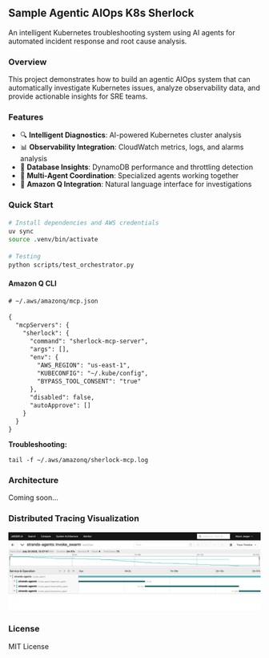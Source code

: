 ## Sample Agentic AIOps K8s Sherlock

An intelligent Kubernetes troubleshooting system using AI agents for automated incident response and root cause analysis.

### Overview

This project demonstrates how to build an agentic AIOps system that can automatically investigate Kubernetes issues, analyze observability data, and provide actionable insights for SRE teams.

### Features

- 🔍 **Intelligent Diagnostics**: AI-powered Kubernetes cluster analysis
- 📊 **Observability Integration**: CloudWatch metrics, logs, and alarms analysis  
- 💾 **Database Insights**: DynamoDB performance and throttling detection
- 🤖 **Multi-Agent Coordination**: Specialized agents working together
- 🔗 **Amazon Q Integration**: Natural language interface for investigations

### Quick Start

```bash
# Install dependencies and AWS credentials
uv sync
source .venv/bin/activate

# Testing
python scripts/test_orchestrator.py

```
#### Amazon Q CLI
```
# ~/.aws/amazonq/mcp.json

{
  "mcpServers": {
    "sherlock": {
      "command": "sherlock-mcp-server",
      "args": [],
      "env": {
        "AWS_REGION": "us-east-1",
        "KUBECONFIG": "~/.kube/config",
        "BYPASS_TOOL_CONSENT": "true"
      },
      "disabled": false,
      "autoApprove": []
    }
  }
}
```

**Troubleshooting:**
```
tail -f ~/.aws/amazonq/sherlock-mcp.log
```

### Architecture

Coming soon...

### Distributed Tracing Visualization

![Jaeger Trace Example](docs/jaeger_trace.png)


### License

MIT License